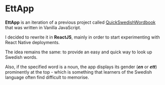 # EttApp

**EttApp** is an iteration of a previous project called [QuickSwedishWordbook](https://github.com/tmrk/QuickSwedishWordbook) that was written in Vanilla JavaScript.

I decided to rewrite it in **ReactJS**, mainly in order to start experimenting with React Native deployments.

The idea remains the same: to provide an easy and quick way to look up Swedish words. 

Also, if the specified word is a noun, the app displays its gender (_**en**_ or _**ett**_) prominently at the top - which is something that learners of the Swedish language often find difficult to memorise.
